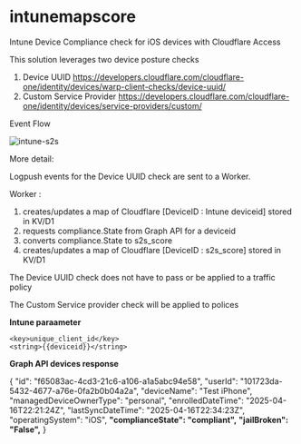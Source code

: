# intunemapscore

Intune Device Compliance check for iOS devices with Cloudflare Access

This solution leverages two device posture checks 

1. Device UUID https://developers.cloudflare.com/cloudflare-one/identity/devices/warp-client-checks/device-uuid/
2. Custom Service Provider https://developers.cloudflare.com/cloudflare-one/identity/devices/service-providers/custom/


Event Flow

![intune-s2s](https://github.com/user-attachments/assets/cc35dbdb-6441-40ef-837d-236eee84069e)




More detail:

Logpush events for the Device UUID check are sent to a Worker. 

Worker : 

1. creates/updates a map of Cloudflare [DeviceID : Intune deviceid] stored in KV/D1
2. requests compliance.State from Graph API for a deviceid
3. converts compliance.State to s2s_score
4. creates/updates a map of Cloudflare [DeviceID : s2s_score] stored in KV/D1

The Device UUID check does not have to pass or be applied to a traffic policy

The Custom Service provider check will be applied to polices


**Intune paraameter**


    <key>unique_client_id</key>
    <string>{{deviceid}}</string>
  


**Graph API devices response** 

{
"id": "f65083ac-4cd3-21c6-a106-a1a5abc94e58",
"userId": "101723da-5432-4677-a76e-0fa2b0b04a2a",
"deviceName": "Test iPhone",
"managedDeviceOwnerType": "personal",
"enrolledDateTime": "2025-04-16T22:21:24Z",
"lastSyncDateTime": "2025-04-16T22:34:23Z",
"operatingSystem": "iOS",
**"complianceState": "compliant",**
**"jailBroken": "False",**
}



